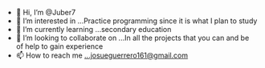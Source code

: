 - 👋 Hi, I’m @Juber7
- 👀 I’m interested in ...Practice programming since it is what I plan to study
- 🌱 I’m currently learning ...secondary education
- 💞️ I’m looking to collaborate on ...In all the projects that you can and be of help to gain experience
- 📫 How to reach me ...josueguerrero161@gmail.com 

<!---
Juber7/Juber7 is a ✨ special ✨ repository because its `README.md` (this file) appears on your GitHub profile.
You can click the Preview link to take a look at your changes.
--->
